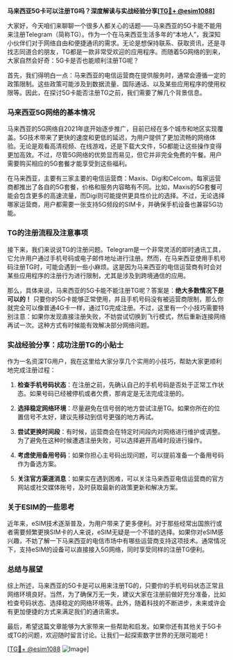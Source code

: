 **马来西亚5G卡可以注册TG吗？深度解读与实战经验分享[[TG💪+ @esim1088](https://t.me/s/esim1088)]**

大家好，今天咱们来聊聊一个很多人都关心的话题——马来西亚的5G卡能不能用来注册Telegram（简称TG）。作为一个在马来西亚生活多年的“本地人”，我深知小伙伴们对于网络自由和便捷通讯的需求。无论是想保持联系、获取资讯，还是寻找志同道合的朋友，TG都是一款非常受欢迎的应用程序。而随着5G网络的到来，大家自然会好奇：5G卡是否也能顺利注册TG呢？

首先，我们得明白一点：马来西亚的电信运营商在提供服务时，通常会遵循一定的政策限制。这些政策可能涉及到数据流量、国际通话、以及某些应用程序的使用权限等。因此，在探讨5G卡能否注册TG之前，我们需要了解几个背景信息。

### 马来西亚5G网络的基本情况

马来西亚的5G网络自2021年底开始逐步推广，目前已经在多个城市和地区实现覆盖。5G技术带来了更快的速度和更低的延迟，为用户提供了更加流畅的网络体验。无论是观看高清视频、在线游戏，还是下载大文件，5G都能让这些操作变得更加高效。不过，尽管5G网络的优势显而易见，但它并非完全免费的午餐。用户需要购买相应的5G套餐才能享受到这些福利。

在马来西亚，主要有三家主要的电信运营商：Maxis、Digi和Celcom。每家运营商都推出了各自的5G套餐，价格和服务内容略有不同。比如，Maxis的5G套餐可能会包含更多的高速流量，而Digi则可能提供更具性价比的选择。不过，无论选择哪家运营商，用户都需要一张支持5G频段的SIM卡，并确保手机设备也兼容5G功能。

### TG的注册流程及注意事项

接下来，我们来说说TG的注册问题。Telegram是一个非常灵活的即时通讯工具，它允许用户通过手机号码或电子邮件地址进行注册。然而，在马来西亚使用手机号码注册TG时，可能会遇到一些小麻烦。这是因为马来西亚的电信运营商有时会对某些应用程序的注册行为进行限制，尤其是涉及到跨境通信的应用。

那么，具体来说，马来西亚的5G卡能不能注册TG呢？答案是：**绝大多数情况下是可以的！** 只要你的5G卡能够正常使用，并且手机号码没有被运营商限制，那么你就完全可以像普通4G卡一样，通过TG完成注册。不过，这里有一个小技巧需要特别注意：如果你发现直接注册失败，不妨尝试切换到飞行模式，然后重新连接网络再试一次。这种方式有时候能有效解决部分网络问题。

### 实战经验分享：成功注册TG的小贴士

作为一名资深TG用户，我在这里给大家分享几个实用的小技巧，帮助大家更顺利地完成注册过程：

1. **检查手机号码状态**：在注册之前，先确认自己的手机号码是否处于正常工作状态。如果号码已经被停机或者欠费，那肯定是无法完成注册的。
   
2. **选择稳定网络环境**：尽量避免在信号弱的地方尝试注册TG。如果你所在的位置信号不太好，建议先移动到信号更强的地方再试。

3. **尝试更换时间段**：有时候，运营商会在特定时间段内对网络进行维护或调整。为了避免在这种时候遭遇注册失败，可以选择避开高峰时段进行操作。

4. **考虑使用备用号码**：如果你担心主号码出现问题，可以提前准备一个备用号码作为备选方案。

5. **关注官方渠道消息**：如果实在遇到困难，可以关注马来西亚电信运营商的官方网站或社交媒体账号，及时获取最新的政策更新和解决方案。

### 关于ESIM的一些思考

近年来，eSIM技术逐渐普及，为用户带来了更多便利。对于那些经常出国旅行或者需要频繁更换SIM卡的人来说，eSIM无疑是一个不错的选择。如果你对eSIM感兴趣，不妨了解一下马来西亚的电信市场中有哪些运营商支持这项技术。通常情况下，支持eSIM的设备可以直接接入5G网络，同时享受同样的注册TG便利。

### 总结与展望

综上所述，马来西亚的5G卡是可以用来注册TG的，只要你的手机号码状态正常且网络环境良好。当然，为了确保万无一失，建议大家在注册前做好充分准备，比如检查号码状态、选择稳定的网络环境等。此外，随着科技的不断进步，未来或许会有更加便捷的方式来满足我们的通讯需求。

最后，希望这篇文章能够为大家带来一些帮助和启发。如果你还有其他关于5G卡或TG的问题，欢迎随时留言讨论。让我们一起探索数字世界的无限可能吧！

[[TG💪+ @esim1088](https://t.me/s/esim1088) ![Image](https://i.postimg.cc/4NQfJmqS/Snipaste-2025-05-13-00-14-12.png)]